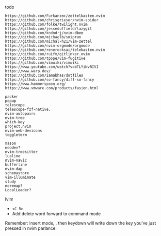 
todo

    https://github.com/Furkanzmc/zettelkasten.nvim
    https://github.com/chrisgrieser/nvim-spider
    https://github.com/folke/twilight.nvim
    https://github.com/jesseduffield/lazygit
    https://github.com/kndndrj/nvim-dbee
    https://github.com/michaelb/sniprun
    https://github.com/michal-h21/vim-zettel
    https://github.com/nvim-orgmode/orgmode
    https://github.com/renerocksai/telekasten.nvim
    https://github.com/ruifm/gitlinker.nvim
    https://github.com/tpope/vim-fugitive
    https://github.com/vimwiki/vimwiki
    https://www.youtube.com/watch?v=bTLYiNvRIVI
    https://www.warp.dev/
    https://github.com/iamabhas/dotfiles
    https://github.com/so-fancy/diff-so-fancy
    https://www.hammerspoon.org/
    https://www.vmware.com/products/fusion.html

    packer
    popup
    telescope
    telescope-fzf-native.
    nvim-autopairs
    nvim-tree
    which-key
    project.nvim
    nvim-web-devicons
    toggleterm

    mason
    neodev?
    nvim-treesitter
    lualine
    nvim-navic
    bufferline
    nvim-dap
    schemastore
    vim-illuminate
    study
    noremap?  
    LocalLeader?
lvim

* `<C-R>`
* Add delete word forward to command mode

Remember:
Insert mode, <C-K> , then keydown will write down the key you've just pressed in nvim parlance.
